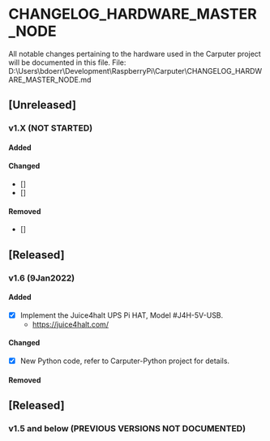 # CHANGELOG_HARDWARE_MASTER_NODE
All notable changes pertaining to the hardware used in the Carputer project will be documented in this file.
File:  D:\Users\bdoerr\Development\RaspberryPi\Carputer\CHANGELOG_HARDWARE_MASTER_NODE.md


## [Unreleased]
### v1.X (NOT STARTED) 
#### Added
#### Changed
- [] 
- []   
#### Removed
- [] 


## [Released]
### v1.6 (9Jan2022) 
#### Added
- [x] Implement the Juice4halt UPS Pi HAT, Model #J4H-5V-USB.
    - https://juice4halt.com/ 
#### Changed
- [x]  New Python code, refer to Carputer-Python project for details.
#### Removed


## [Released]
### v1.5 and below (PREVIOUS VERSIONS NOT DOCUMENTED) 




